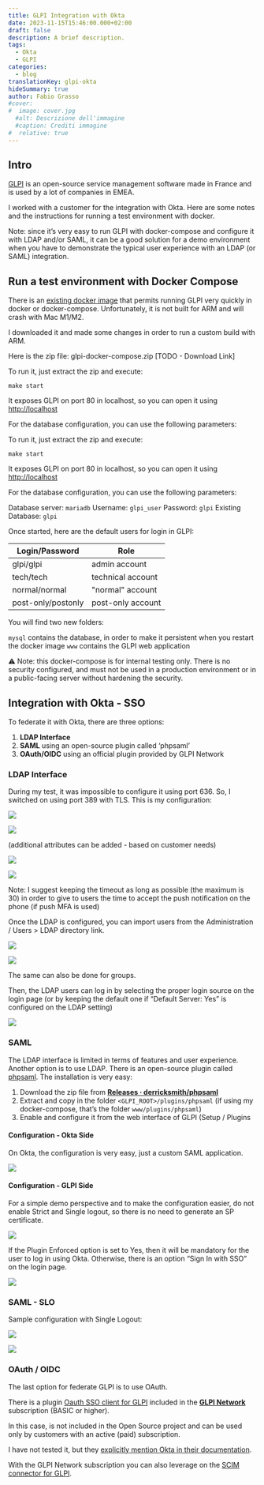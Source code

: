 ```yaml
---
title: GLPI Integration with Okta
date: 2023-11-15T15:46:00.000+02:00
draft: false
description: A brief description.
tags:
  - Okta
  - GLPI
categories:
  - blog
translationKey: glpi-okta
hideSummary: true
author: Fabio Grasso
#cover:
#  image: cover.jpg
  #alt: Descrizione dell'immagine
  #caption: Crediti immagine
#  relative: true
---
```


## Intro

[GLPI](https://glpi-project.org/ "https://glpi-project.org/") is an open-source service management software made in France and is used by a lot of companies in EMEA.

I worked with a customer for the integration with Okta. Here are some notes and the instructions for running a test environment with docker.

Note: since it’s very easy to run GLPI with docker-compose and configure it with LDAP and/or SAML, it can be a good solution for a demo environment when you have to demonstrate the typical user experience with an LDAP (or SAML) integration.

## Run a test environment with Docker Compose

There is an [existing docker image](https://hub.docker.com/r/diouxx/glpi "https://hub.docker.com/r/diouxx/glpi") that permits running GLPI very quickly in docker or docker-compose. Unfortunately, it is not built for ARM and will crash with Mac M1/M2.

I downloaded it and made some changes in order to run a custom build with ARM.

Here is the zip file: glpi-docker-compose.zip [TODO - Download Link]

To run it, just extract the zip and execute:

`make start`

It exposes GLPI on port 80 in localhost, so you can open it using [http://localhost](http://localhost/ "http://localhost")

For the database configuration, you can use the following parameters:

To run it, just extract the zip and execute:

`make start`

It exposes GLPI on port 80 in localhost, so you can open it using [http://localhost](http://localhost/ "http://localhost")

For the database configuration, you can use the following parameters:

Database server: `mariadb`
Username: `glpi_user`
Password: `glpi`
Existing Database: `glpi`

Once started, here are the default users for login in GLPI:


| Login/Password     | Role              |
| -------------------- | ------------------- |
| glpi/glpi          | admin account     |
| tech/tech          | technical account |
| normal/normal      | "normal" account  |
| post-only/postonly | post-only account |

You will find two new folders:

`mysql` contains the database, in order to make it persistent when you restart the docker image
`www` contains the GLPI web application

:warning: Note: this docker-compose is for internal testing only. There is no security configured, and must not be used in a production environment or in a public-facing server without hardening the security.

## Integration with Okta - SSO

To federate it with Okta, there are three options:

1. **LDAP Interface**
2. **SAML** using an open-source plugin called ‘phpsaml’
3. **OAuth/OIDC** using an official plugin provided by GLPI Network

### LDAP Interface

During my test, it was impossible to configure it using port 636. So, I switched on using port 389 with TLS. This is my configuration:

![](ldap-interface1.png)

![](ldap-interface2.png)

(additional attributes can be added - based on customer needs)

![](ldap-interface3.png)

![](ldap-interface4.png)

Note: I suggest keeping the timeout as long as possible (the maximum is 30) in order to give to users the time to accept the push notification on the phone (if push MFA is used)

Once the LDAP is configured, you can import users from the Administration / Users > LDAP directory link.

![](ldap-interface5.png)

![](ldap-interface6.png)

The same can also be done for groups.

Then, the LDAP users can log in by selecting the proper login source on the login page (or by keeping the default one if “Default Server: Yes” is configured on the LDAP setting)

![](ldap-interface7.png)

### SAML

The LDAP interface is limited in terms of features and user experience. Another option is to use LDAP. There is an open-source plugin called [phpsaml](https://github.com/derricksmith/phpsaml "https://github.com/derricksmith/phpsaml"). The installation is very easy:

1. Download the zip file from [**Releases · derricksmith/phpsaml**](https://github.com/derricksmith/phpsaml/releases)
2. Extract and copy in the folder `<GLPI_ROOT>/plugins/phpsaml` (if using my docker-compose, that’s the folder `www/plugins/phpsaml`)
3. Enable and configure it from the web interface of GLPI (Setup / Plugins

#### Configuration - Okta Side

On Okta, the configuration is very easy, just a custom SAML application.

![](saml1.png)

#### Configuration - GLPI Side

For a simple demo perspective and to make the configuration easier, do not enable Strict and Single logout, so there is no need to generate an SP certificate.

![](saml2.png)

If the Plugin Enforced option is set to Yes, then it will be mandatory for the user to log in using Okta. Otherwise, there is an option “Sign In with SSO” on the login page.

![](saml3.png)

### SAML - SLO

Sample configuration with Single Logout:

![](saml4.png)

![](saml5.png)

### OAuth / OIDC

The last option for federate GLPI is to use OAuth.

There is a plugin [Oauth SSO client for GLPI](https://services.glpi-network.com/documentation/1731/file/README.md "https://services.glpi-network.com/documentation/1731/file/README.md") included in the [**GLPI Network**](https://services.glpi-network.com/) subscription (BASIC or higher).

In this case, is not included in the Open Source project and can be used only by customers with an active (paid) subscription.

I have not tested it, but they [explicitly mention Okta in their documentation](https://glpi-plugins.readthedocs.io/fr/latest/oauthsso/okta.html).

With the GLPI Network subscription you can also leverage on the [SCIM connector for GLPI](https://glpi-plugins.readthedocs.io/en/latest/scim/index.html).